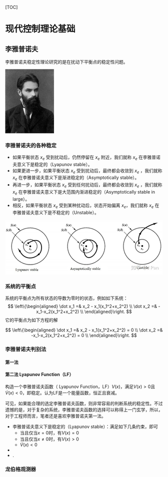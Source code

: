 <script type="text/x-mathjax-config">
    MathJax.Hub.Config({
        tex2jax: {
        skipTags: ['script', 'noscript', 'style', 'textarea', 'pre'],
        inlineMath: [['$','$']]
        }
    });
</script>
<script src="https://cdn.mathjax.org/mathjax/latest/MathJax.js?config=TeX-AMS-MML_HTMLorMML" type="text/javascript"></script>

[TOC]



# 现代控制理论基础

## 李雅普诺夫

李雅普诺夫稳定性理论研究的是在扰动下平衡点的稳定性问题。

<img src="现代控制理论基础_img/Lyapunov .jpg" alt="Lyapunov " style="zoom: 33%;" />

### 李雅普诺夫的各种稳定

- 如果平衡状态 $x_e$ 受到扰动后，仍然停留在 $x_e$ 附近，我们就称 $x_e$ 在李雅普诺夫意义下是稳定的（Lyapunov stable）。
- 如果更进一步，如果平衡状态  $x_e$ 受到扰动后，最终都会收敛到  $x_e$ ，我们就称 $x_e$ 在李雅普诺夫意义下是渐进稳定的（Asymptotically stable）。
- 再进一步，如果平衡状态 $x_e$  受到任何扰动后，最终都会收敛到 $x_e$ ，我们就称 $x_e$ 在李雅普诺夫意义下是大范围内渐进稳定的（Asymptotically stable in large）。
- 相反，如果平衡状态 $x_e$ 受到某种扰动后，状态开始偏离 $x_e$，我们就称  $x_e$ 在李雅普诺夫意义下是不稳定的（Unstable）。

<img src="现代控制理论基础_img/Lyapunov _1.jpg" alt="Lyapunov _1" style="zoom:60%;" />



### 系统的平衡点

系统的平衡点为所有状态的导数为零时的状态，例如如下系统：
$$
\left\{\begin{aligned}
\dot x_1 =& x_2 - x_1(x_1^2+x_2^2) \\ 
\dot x_2 =& -x_1-x_2(x_1^2+x_2^2) \\ 
\end{aligned}\right.
$$
它的平衡点为如下方程的解

$$
\left\{\begin{aligned}
\dot x_1 =& x_2 - x_1(x_1^2+x_2^2) = 0 \\ 
\dot x_2 =& -x_1-x_2(x_1^2+x_2^2)  = 0  \\ 
\end{aligned}\right.
$$


### 李雅普诺夫判别法

#### 第一法



#### 第二法 Lyapunov Function（LF）

构造一个李雅普诺夫函数（ Lyapunov Function，LF）$V(x)$，满足$V(x)>0$且$\dot V(x)<0$，即稳定。认为LF是一个能量函数，恒正且衰减。

可见，如果能合理的选定李雅普诺夫函数，则非常容易的判断系统的稳定性。不过遗憾的是，对于复杂的系统，李雅普诺夫函数的选择可以称得上一门玄学，所以，对于工程师而言，笔者还是喜欢李雅普诺夫第一法。

- 李雅普诺夫意义下是稳定的（Lyapunov stable）：满足如下几条约束，即可
  - 当且仅当$x=0$时，有$V(x)=0$
  - 当且仅当$x \neq 0$时，有$V(x)>0$
  - $\dot V(x)<0$
- 
- .





### 龙伯格观测器























